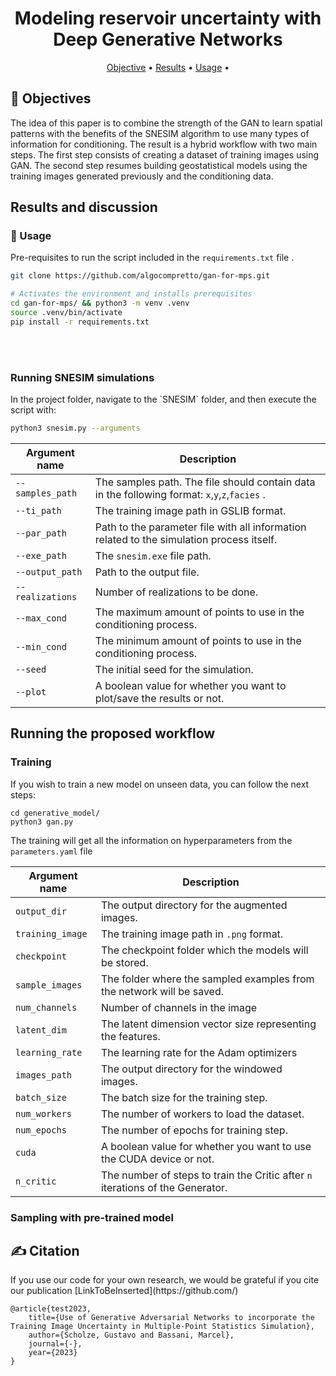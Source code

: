 <h1 align="center">
    Modeling reservoir uncertainty with Deep Generative Networks
</h1>

  <p align="center">
  <a href="#objective">Objective</a> •
  <a href="#results">Results</a> •
  <a href="#usage">Usage</a> •
  </p>

  <h2 id="objective" > 🎯 Objectives </h2>

  The idea of this paper is to combine the strength of the GAN to learn spatial patterns with the benefits of the SNESIM algorithm to use many types of information for conditioning. The result is a hybrid workflow with two main steps. The first step consists of creating a dataset of training images using GAN. The second step resumes building geostatistical models using the training images generated previously and the conditioning data.

<h2 id="results" > Results and discussion</h2>

  
<h3 id="usage" > 👷 Usage </h2>

Pre-requisites to run the script included in the `requirements.txt` file .

  ```bash
  git clone https://github.com/algocompretto/gan-for-mps.git
  
  # Activates the environment and installs prerequisites
  cd gan-for-mps/ && python3 -m venv .venv
  source .venv/bin/activate
  pip install -r requirements.txt
  ```
<br><br>

<h3 id="usage-snesim" > Running SNESIM simulations </h3>
In the project folder, navigate to the `SNESIM` folder, and then execute the script with:

  ```bash
  python3 snesim.py --arguments
  ```

| Argument name    | Description                                                                                    |
|------------------|------------------------------------------------------------------------------------------------|
| `--samples_path` | The samples path. The file should contain data in the following format: `x`,`y`,`z`,`facies` . |
| `--ti_path `     | The training image path in GSLIB format.                                                       |
| `--par_path`     | Path to the parameter file with all information related to the simulation process itself.      |
| `--exe_path`     | The `snesim.exe` file path.                                                                    |
| `--output_path`  | Path to the output file.                                                                       |
| `--realizations` | Number of realizations to be done.                                                             |
| `--max_cond`     | The maximum amount of points to use in the conditioning process.                               |
| `--min_cond`     | The minimum amount of points to use in the conditioning process.                               |
| `--seed`         | The initial seed for the simulation.                                                           |
| `--plot`         | A boolean value for whether you want to plot/save the results or not.                          |

<h2 id="usage-gan" > Running the proposed workflow </h3>
<h3>Training</h4>
If you wish to train a new model on unseen data, you can follow the next steps:

```
cd generative_model/
python3 gan.py
```
The training will get all the information on hyperparameters from the `parameters.yaml` file

| Argument name    | Description                                                                                    |
|------------------|------------------------------------------------------------------------------------------------|
| `output_dir`     | The output directory for the augmented images.                                                 |
| `training_image` | The training image path in `.png` format.                                                      |
| `checkpoint`     | The checkpoint folder which the models will be stored.                                         |
| `sample_images`  | The folder where the sampled examples from the network will be saved.                          |
| `num_channels`   | Number of channels in the image                                                                |
| `latent_dim`     | The latent dimension vector size representing the features.                                    |
| `learning_rate`  | The learning rate for the Adam optimizers                                                      |
| `images_path`    | The output directory for the windowed images.                                                  |
| `batch_size`     | The batch size for the training step.                                                          |
| `num_workers`    | The number of workers to load the dataset.                                                     |
| `num_epochs`     | The number of epochs for training step.                                                        |
| `cuda`           | A boolean value for whether you want to use the CUDA device or not.                            |
| `n_critic`       | The number of steps to train the Critic after `n` iterations of the Generator.                 |


<h3>Sampling with pre-trained model</h4>



<h2 id="citation" > ✍️ Citation </h2>
If you use our code for your own research, we would be grateful if you cite our publication
[LinkToBeInserted](https://github.com/)

```
@article{test2023,
	title={Use of Generative Adversarial Networks to incorporate the Training Image Uncertainty in Multiple-Point Statistics Simulation},
	author={Scholze, Gustavo and Bassani, Marcel},
	journal={-},
	year={2023}
}
```